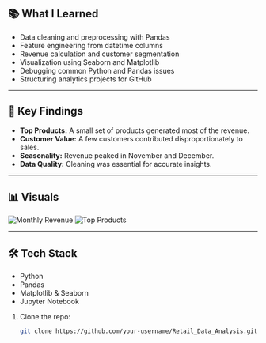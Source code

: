 
## 📚 What I Learned

- Data cleaning and preprocessing with Pandas
- Feature engineering from datetime columns
- Revenue calculation and customer segmentation
- Visualization using Seaborn and Matplotlib
- Debugging common Python and Pandas issues
- Structuring analytics projects for GitHub

---

## 🎯 Key Findings

- **Top Products:** A small set of products generated most of the revenue.
- **Customer Value:** A few customers contributed disproportionately to sales.
- **Seasonality:** Revenue peaked in November and December.
- **Data Quality:** Cleaning was essential for accurate insights.

---

## 📊 Visuals

![Monthly Revenue](visuals/monthly_revenue.png)
![Top Products](visuals/top_products.png)

---

## 🛠️ Tech Stack

- Python
- Pandas
- Matplotlib & Seaborn
- Jupyter Notebook

1. Clone the repo:
   ```bash
   git clone https://github.com/your-username/Retail_Data_Analysis.git
